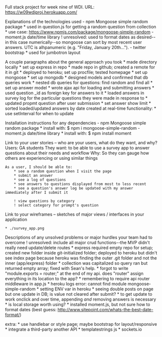 Full stack project for week nine of WDI.
URL: https://w09wdiproj.herokuapp.com/


Explanations of the technologies used
    - npm Mongoose simple random package
        * used in question.js for getting a random question from collection
        * use case: https://www.npmjs.com/package/mongoose-simple-random
    - moment.js date/time library
        ! unresolved: used to format dates as desired--in this case numerically--so mongoose can sort by most recent user answers. UTC is alhpanumeric (e.g. "Friday, January 20th...").
    - twitter bootstrap
        * used for jumbotron layout

A couple paragraphs about the general approach you took
    * made directory locally
    * set up express in repo
    * made repo in github; created a remote for it in git
    * deployed to heroku; set up procfile; tested homepage
    * set up mongoose
    * set up mongodb
    * designed models and confirmed that db queries work
    * nested db queries for questions: find random and find all
    * set up answer model
    * wrote ajax api for loading and submitting answers
    * used question _id as foreign key for answers to it
    * loaded answers in survey log for the particular questions they were made in response to
    * updated propmt question after user submission
    * set answer show limit
    * sorted loaded/updated answers by date created at
    real-time functionality:
    * use setInterval for when to update 

Installation instructions for any dependencies
    - npm Mongoose simple random package
        * install with: $ npm i mongoose-simple-random
    - moment.js date/time library
        * install with: $ npm install moment

Link to your user stories – who are your users, what do they want, and why?
    Users: GA students
    They want: to be able to use a survey app to answer questions about their needs and workflow
    Why: So they can gauge how others are experiencing or using similar things

    As a user, I should be able to: 
        * see a random question when I visit the page
        * submit an answer
        * see a log of questions 
        * see answers to questions displayed from most to less recent 
        * see a question's answer log be updated with my answer immediately after I submit it
    
        ! view questions by category
        ! select category for prompt's question

Link to your wireframes – sketches of major views / interfaces in your application

    * ./survey_app.png

Descriptions of any unsolved problems or major hurdles your team had to overcome
    ! unresolved: include all major crud functions--the MVP didn't really need update/delete routes
    * express required empty repo for setup; created new folder inside git-initialized folder; deployed to heroku but didn't see index page because heroku was finding the outer .git folder and not the inner (app/express) folder
    * collection was capitalized so query ran but returned empty array; fixed with Sean's help. 
    * forgot to write "module.exports = router;" at the end of my api. does "router" assign everything in its location to the app?
    * remembering to require api router middleware in app.js
    * heroku logs error: cannot find module mongoose-simple-random
    * setting ENV var in heroku
    * seeing double posts on page but one update in DB; is value not cleared after submit?
    * to get update to work onclick and over time, appending _and_ removing answers is necessary
    * is local storage worth using?
    * installed moment.js, but not sure how to format dates (best guess: http://www.sitepoint.com/whats-the-best-date-format/)

 extra:
    * use handlebar or style page; maybe bootstrap for layout/responsive
    * integrate a third-party another API
    * templatestrings js
    * sockets.io


